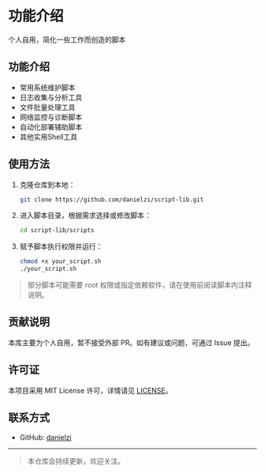 # 功能介绍
个人自用，简化一些工作而创造的脚本
## 功能介绍

- 常用系统维护脚本
- 日志收集与分析工具
- 文件批量处理工具
- 网络监控与诊断脚本
- 自动化部署辅助脚本
- 其他实用Shell工具

## 使用方法

1. 克隆仓库到本地：

    ```bash
    git clone https://github.com/danielzi/script-lib.git
    ```

2. 进入脚本目录，根据需求选择或修改脚本：

    ```bash
    cd script-lib/scripts
    ```

3. 赋予脚本执行权限并运行：

    ```bash
    chmod +x your_script.sh
    ./your_script.sh
    ```

> 部分脚本可能需要 root 权限或指定依赖软件，请在使用前阅读脚本内注释说明。

## 贡献说明

本库主要为个人自用，暂不接受外部 PR。如有建议或问题，可通过 Issue 提出。

## 许可证

本项目采用 MIT License 许可，详情请见 [LICENSE](./LICENSE)。

## 联系方式

- GitHub: [danielzi](https://github.com/danielzi)

---

> 本仓库会持续更新，欢迎关注。
